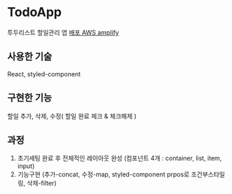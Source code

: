 # TodoApp

투두리스트 할일관리 앱
[배포 AWS amplify](https://master.d2y22r0hzfdvp2.amplifyapp.com/)

## 사용한 기술

React, styled-component

## 구현한 기능

할일 추가, 삭제, 수정( 할일 완료 체크 & 체크해제 )

## 과정

1. 초기세팅 완료 후 전체적인 레이아웃 완성 (컴포넌트 4개 : container, list, item, input)
2. 기능구현 (추가-concat, 수정-map, styled-component prpos로 조건부스타일링, 삭제-filter)
